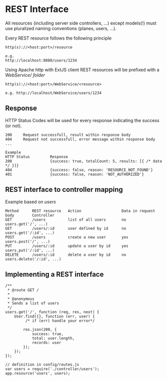 # REST Interface

All resources (including server side controllers, ...) except models(!) must use pluralized naming conventions (planes, users, ...).

Every REST resource follows the following principle

    http(s)://<host:port>/resource

    e.g.
    http://localhost:8080/users/1234

Using Apache http with ExtJS client REST resources will be prefixed with a *WebService/ folder*

    http(s)://<host:port>/WebService/<resource>

    e.g. http://localhost/WebService/users/1234

## Response

HTTP Status Codes will be used for every response indicating the success (or not).

    200     Request successfull, result within response body
    404     Request not successfull, error message within response body
    ...

    Example
    HTTP Status         Response
    200                 {success: true, totalCount: 5, results: [{ /* data */ }]}
    404                 {success: false, reason: 'RESOURCE_NOT_FOUND'}
    401                 {success: false, reason: 'NOT_AUTHORIZED'}

## REST interface to controller mapping

Example based on *users*

    Method      REST resource   Action                  Data in request body        Controller
    GET         /users          list of all users       no                          users.get('/', ...)
    GET         /users/:id      user defined by id      no                          users.get('/:id', ...)
    POST        /users          create a new user       yes                         users.post('/', ...)
    PUT         /users/:id      update a user by id     yes                         users.put('/:id', ...)
    DELETE      /users/:id      delete a user by id     no                          users.delete('/:id', ...)

## Implementing a REST interface

    /**
     * @route GET /
     *
     * @anonymous
     * Sends a list of users
     */
    users.get('/', function (req, res, next) {
        User.find({}, function (err, user) {
             /* if (err) handle your error*/

            res.json(200, {
                success: true,
                total: user.length,
                records: user
            });
        });
    });

    // definition in config/routes.js
    var users = require('./controller/users');
    app.resource('users', users);

